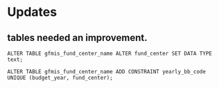 

# Updates

## tables needed an improvement.


    ALTER TABLE gfmis_fund_center_name ALTER fund_center SET DATA TYPE text;

    ALTER TABLE gfmis_fund_center_name ADD CONSTRAINT yearly_bb_code UNIQUE (budget_year, fund_center);